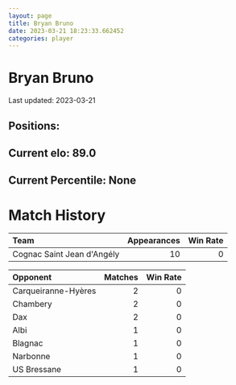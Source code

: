 ```yaml
---  
layout: page  
title: Bryan Bruno  
date: 2023-03-21 18:23:33.662452  
categories: player  
---
```

# Bryan Bruno


Last updated: 2023-03-21
## Positions: 

## Current elo: 89.0

## Current Percentile: None

# Match History


| Team                       |   Appearances |   Win Rate |
|:---------------------------|--------------:|-----------:|
| Cognac Saint Jean d'Angély |            10 |          0 |

| Opponent            |   Matches |   Win Rate |
|:--------------------|----------:|-----------:|
| Carqueiranne-Hyères |         2 |          0 |
| Chambery            |         2 |          0 |
| Dax                 |         2 |          0 |
| Albi                |         1 |          0 |
| Blagnac             |         1 |          0 |
| Narbonne            |         1 |          0 |
| US Bressane         |         1 |          0 |